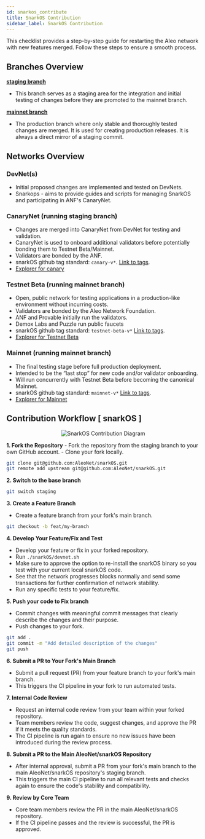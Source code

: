 ```yaml
---
id: snarkos_contribute
title: SnarkOS Contribution
sidebar_label: SnarkOS Contribution
---
```

This checklist provides a step-by-step guide for restarting the Aleo network with new features merged. Follow these steps to ensure a smooth process.  

## Branches Overview
[**staging branch**](https://github.com/AleoNet/snarkOS)  
- This branch serves as a staging area for the integration and initial testing of changes before they are promoted to the mainnet branch. 

[**mainnet branch**](https://github.com/AleoNet/snarkOS/tree/mainnet)  
- The production branch where only stable and thoroughly tested changes are merged. It is used for creating production releases. It is always a direct mirror of a staging commit.

## Networks Overview
### DevNet(s)
- Initial proposed changes are implemented and tested on DevNets.
- Snarkops - aims to provide guides and scripts for managing SnarkOS and participating in ANF's CanaryNet. 

### CanaryNet (running staging branch)
- Changes are merged into CanaryNet from DevNet for testing and validation.
- CanaryNet is used to onboard additional validators before potentially bonding them to Testnet Beta/Mainnet.
- Validators are bonded by the ANF.
- snarkOS github tag standard: `canary-v*`. [Link to tags](https://github.com/AleoNet/snarkOS/tags).
- [Explorer for canary](https://vision.snarkos.net/?blocks) 

### Testnet Beta (running mainnet branch)
- Open, public network for testing applications in a production-like environment without incurring costs.
- Validators are bonded by the Aleo Network Foundation.
- ANF and Provable initially run the validators.
- Demox Labs and Puzzle run public faucets
- snarkOS github tag standard: `testnet-beta-v*` [Link to tags](https://github.com/AleoNet/snarkOS/tags).
- [Explorer for Testnet Beta](https://vision.snarkos.net/?blocks) 

### Mainnet (running mainnet branch)
- The final testing stage before full production deployment.
- Intended to be the “last stop” for new code and/or validator onboarding.
- Will run concurrently with Testnet Beta before becoming the canonical Mainnet.
- snarkOS github tag standard: `mainnet-v*` [Link to tags](https://github.com/AleoNet/snarkOS/tags).
- [Explorer for Mainnet](https://vision.snarkos.net/?blocks)

## Contribution Workflow [ snarkOS ]

<p align="center" width="100%">
<img src={require("./images/snarkos_contribute_flow.png").default} alt="SnarkOS Contribution Diagram"></img>
</p>

**1. Fork the Repository**
    - Fork the repository from the staging branch to your own GitHub account.
    - Clone your fork locally.

```sh
git clone git@github.com:AleoNet/snarkOS.git
git remote add upstream git@github.com:AleoNet/snarkOS.git
```

**2. Switch to the base branch**
```sh
git switch staging
```

**3. Create a Feature Branch**
- Create a feature branch from your fork's main branch.
```sh
git checkout -b feat/my-branch
```

**4.  Develop Your Feature/Fix and Test**
- Develop your feature or fix in your forked repository.
- Run `./snarkOS/devnet.sh` 
- Make sure to approve the option to re-install the snarkOS binary so you test with your current local snarkOS code.
- See that the network progresses blocks normally and send some transactions for further confirmation of network stability.
- Run any specific tests to your feature/fix.

**5. Push your code to Fix branch**
- Commit changes with meaningful commit messages that clearly describe the changes and their purpose.
- Push changes to your fork.
```sh
git add .
git commit -m "Add detailed description of the changes"
git push
```

**6. Submit a PR to Your Fork's Main Branch**
- Submit a pull request (PR) from your feature branch to your fork's main branch.
- This triggers the CI pipeline in your fork to run automated tests.

**7. Internal Code Review**
- Request an internal code review from your team within your forked repository.
- Team members review the code, suggest changes, and approve the PR if it meets the quality standards.
- The CI pipeline is run again to ensure no new issues have been introduced during the review process.

**8. Submit a PR to the Main AleoNet/snarkOS Repository**
- After internal approval, submit a PR from your fork's main branch to the main AleoNet/snarkOS repository's staging branch.
- This triggers the main CI pipeline to run all relevant tests and checks again to ensure the code's stability and compatibility.

**9. Review by Core Team**
- Core team members review the PR in the main AleoNet/snarkOS repository.
- If the CI pipeline passes and the review is successful, the PR is approved.
